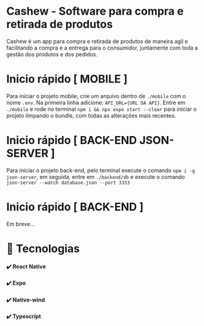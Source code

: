 # Cashew - Software para compra e retirada de produtos

Cashew é um app para compra e retirada de produtos de maneira agil e facilitando a compra e a entrega para o consumidor, juntamente com toda a gestão dos produtos e dos pedidos.

# Inicio rápido [ MOBILE ]

Para iniciar o projeto mobile, crie um arquivo dentro de `./mobile` com o nome `.env`. Na primeira linha adicione: `API_URL={URL DA API}`.
Entre em `./mobile` e rode no terminal `npm i && npx expo start --clear` para iniciar o projeto limpando o bundle, com todas as alterações mais recentes.

# Inicio rápido [ BACK-END JSON-SERVER ]

Para iniciar o projeto back-end, pelo terminal execute o comando `npm i -g json-server`, em seguida, entre em `./backend/db` e execute o comando `json-server --watch database.json --port 3333`

# Inicio rápido [ BACK-END ]

Em breve...

# 🚀 Tecnologias

#### ✔️ React Native

#### ✔️ Expo

#### ✔️ Native-wind

#### ✔️ Typescript

